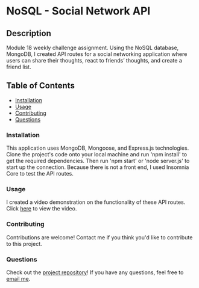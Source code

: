 # NoSQL - Social Network API

## Description
Module 18 weekly challenge assignment. Using the NoSQL database, MongoDB, I created API routes for a social networking application where users can share their thoughts, react to friends’ thoughts, and create a friend list.

## Table of Contents
* [Installation](https://github.com/savbennett8/NoSQL-social-network-api#installation)
* [Usage](https://github.com/savbennett8/NoSQL-social-network-api#usage)
* [Contributing](https://github.com/savbennett8/NoSQL-social-network-api#contributing)
* [Questions](https://github.com/savbennett8/NoSQL-social-network-api#questions)

### Installation
This application uses MongoDB, Mongoose, and Express.js technologies. Clone the project's code onto your local machine and run 'npm install' to get the required dependencies. Then run 'npm start' or 'node server.js' to start up the connection. Because there is not a front end, I used Insomnia Core to test the API routes.

### Usage
I created a video demonstration on the functionality of these API routes. Click [here](https://drive.google.com/file/d/19uSZhzoRG7DTP-rspEJKsvLrS1_nIOaH/view?usp=sharing) to view the video.

### Contributing
Contributions are welcome! Contact me if you think you'd like to contribute to this project.

### Questions
Check out the [project repository](https://github.com/savbennett8/NoSQL-social-network-api)! If you have any questions, feel free to [email me](mailto:savvy.bennett8@gmail.com).
